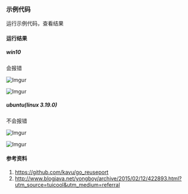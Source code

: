 ### 示例代码
运行示例代码，查看结果

#### 运行结果
##### win10
会报错

![Imgur](http://i.imgur.com/VVusg6r.png)

![Imgur](http://i.imgur.com/BVvH9Ry.png)

##### ubuntu(linux 3.19.0)
不会报错

![Imgur](http://i.imgur.com/Wu0uI1Q.png)

![Imgur](http://i.imgur.com/4m7TmiU.png)

#### 参考资料
1. https://github.com/kavu/go_reuseport
2. http://www.blogjava.net/yongboy/archive/2015/02/12/422893.html?utm_source=tuicool&utm_medium=referral